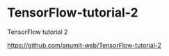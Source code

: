 # TensorFlow-tutorial-2
TensorFlow tutorial 2

https://github.com/anumit-web/TensorFlow-tutorial-2


